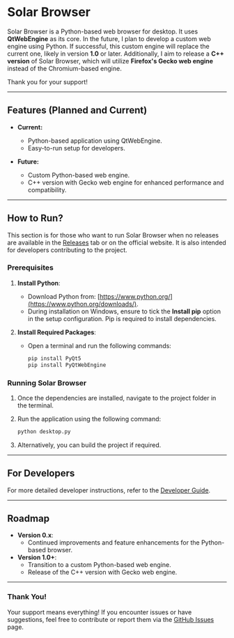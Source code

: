 # Solar Browser

Solar Browser is a Python-based web browser for desktop. It uses **QtWebEngine** as its core. In the future, I plan to develop a custom web engine using Python. If successful, this custom engine will replace the current one, likely in version **1.0** or later. Additionally, I aim to release a **C++ version** of Solar Browser, which will utilize **Firefox's Gecko web engine** instead of the Chromium-based engine. 

Thank you for your support!

---

## Features (Planned and Current)
- **Current:**
  - Python-based application using QtWebEngine.
  - Easy-to-run setup for developers.

- **Future:**
  - Custom Python-based web engine.
  - C++ version with Gecko web engine for enhanced performance and compatibility.

---

## How to Run?
This section is for those who want to run Solar Browser when no releases are available in the [Releases](#) tab or on the official website. It is also intended for developers contributing to the project.

### Prerequisites
1. **Install Python**:
   - Download Python from: [https://www.python.org/](https://www.python.org/downloads/).
   - During installation on Windows, ensure to tick the **Install pip** option in the setup configuration. Pip is required to install dependencies.

2. **Install Required Packages**:
   - Open a terminal and run the following commands:

     ```bash
     pip install PyQt5
     pip install PyQtWebEngine
     ```

### Running Solar Browser
1. Once the dependencies are installed, navigate to the project folder in the terminal.
2. Run the application using the following command:

   ```bash
   python desktop.py
   ```

3. Alternatively, you can build the project if required.

---

## For Developers
For more detailed developer instructions, refer to the [Developer Guide](For%20Developers.md).

---

## Roadmap
- **Version 0.x**:
  - Continued improvements and feature enhancements for the Python-based browser.
- **Version 1.0+**:
  - Transition to a custom Python-based web engine.
  - Release of the C++ version with Gecko web engine.

---

### Thank You!
Your support means everything! If you encounter issues or have suggestions, feel free to contribute or report them via the [GitHub Issues](https://github.com/Solar-Browser/desktop/issues) page.
